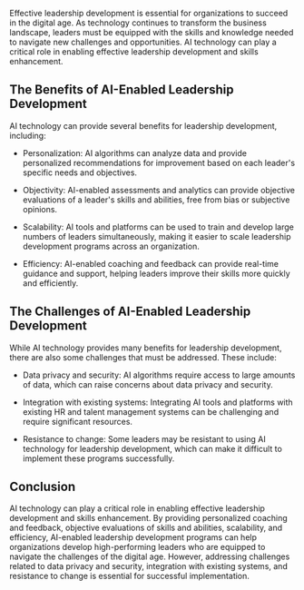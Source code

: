 

Effective leadership development is essential for organizations to succeed in the digital age. As technology continues to transform the business landscape, leaders must be equipped with the skills and knowledge needed to navigate new challenges and opportunities. AI technology can play a critical role in enabling effective leadership development and skills enhancement.

The Benefits of AI-Enabled Leadership Development
-------------------------------------------------

AI technology can provide several benefits for leadership development, including:

* Personalization: AI algorithms can analyze data and provide personalized recommendations for improvement based on each leader's specific needs and objectives.

* Objectivity: AI-enabled assessments and analytics can provide objective evaluations of a leader's skills and abilities, free from bias or subjective opinions.

* Scalability: AI tools and platforms can be used to train and develop large numbers of leaders simultaneously, making it easier to scale leadership development programs across an organization.

* Efficiency: AI-enabled coaching and feedback can provide real-time guidance and support, helping leaders improve their skills more quickly and efficiently.

The Challenges of AI-Enabled Leadership Development
---------------------------------------------------

While AI technology provides many benefits for leadership development, there are also some challenges that must be addressed. These include:

* Data privacy and security: AI algorithms require access to large amounts of data, which can raise concerns about data privacy and security.

* Integration with existing systems: Integrating AI tools and platforms with existing HR and talent management systems can be challenging and require significant resources.

* Resistance to change: Some leaders may be resistant to using AI technology for leadership development, which can make it difficult to implement these programs successfully.

Conclusion
----------

AI technology can play a critical role in enabling effective leadership development and skills enhancement. By providing personalized coaching and feedback, objective evaluations of skills and abilities, scalability, and efficiency, AI-enabled leadership development programs can help organizations develop high-performing leaders who are equipped to navigate the challenges of the digital age. However, addressing challenges related to data privacy and security, integration with existing systems, and resistance to change is essential for successful implementation.
